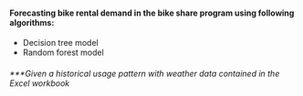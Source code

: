 #### Forecasting bike rental demand in the bike share program using following algorithms:
- Decision tree model
- Random forest model
###### ***Given a historical usage pattern with weather data contained in the Excel workbook
